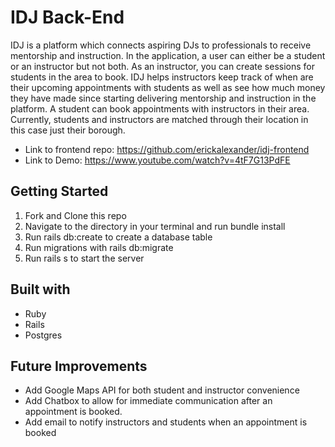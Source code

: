 # IDJ Back-End

IDJ is a platform which connects aspiring DJs to professionals to receive mentorship and instruction. In the application, a user can either be a student or an instructor but not both. As an instructor, you can create sessions for students in the area to book. IDJ helps instructors keep track of when are their upcoming appointments with students as well as see how much money they have made since starting delivering mentorship and instruction in the platform. A student can book appointments with instructors in their area. Currently, students and instructors are matched through their location in this case just their borough.

* Link to frontend repo: https://github.com/erickalexander/idj-frontend
* Link to Demo: https://www.youtube.com/watch?v=4tF7G13PdFE

## Getting Started
1. Fork and Clone this repo
2. Navigate to the directory in your terminal and run bundle install
3. Run rails db:create to create a database table
4. Run migrations with rails db:migrate
5. Run rails s to start the server

## Built with
* Ruby
* Rails
* Postgres

## Future Improvements
* Add Google Maps API for both student and instructor convenience
* Add Chatbox to allow for immediate communication after an appointment is booked.
* Add email to notify instructors and students when an appointment is booked

